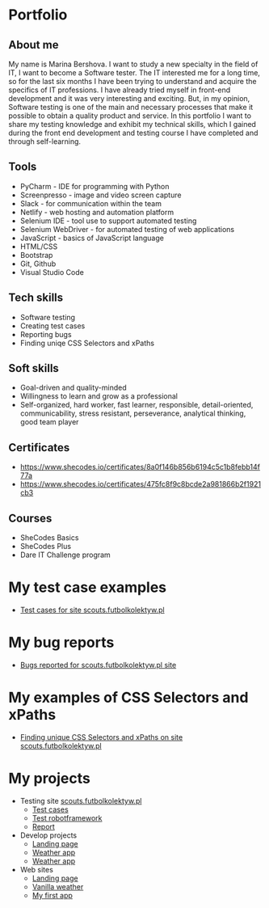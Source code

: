 # Portfolio
## About me
My name is Marina Bershova. I want to study a new specialty in the field of IT, I want to become a Software tester. The IT interested me for a long time, so for the last six months I have been trying to understand and acquire the specifics of IT professions. I have already tried myself in front-end development and it was very interesting and exciting. But, in my opinion, Software testing is one of the main and necessary processes that make it possible to obtain a quality product and service. In this portfolio I want to share my testing knowledge and exhibit my technical skills, which I gained during the front end development and testing course I have completed and through self-learning.
## Tools
  - PyCharm - IDE for programming with Python
  - Screenpresso - image and video screen capture
  - Slack - for communication within the team
  - Netlify - web hosting and automation platform
  - Selenium IDE - tool use to support automated testing
  - Selenium WebDriver - for automated testing of web applications
  - JavaScript - basics of JavaScript language
  - HTML/CSS
  - Bootstrap
  - Git, Github
  - Visual Studio Code

## Tech skills
  - Software testing
  - Creating test cases
  - Reporting bugs
  - Finding uniqe CSS Selectors and xPaths

## Soft skills
  - Goal-driven and quality-minded
  - Willingness to learn and grow as a professional
  - Self-organized, hard worker, fast learner, responsible, detail-oriented, communicability, stress resistant, perseverance, analytical thinking, good team player

## Certificates
  - https://www.shecodes.io/certificates/8a0f146b856b6194c5c1b8febb14f77a
  - https://www.shecodes.io/certificates/475fc8f9c8bcde2a981866b2f1921cb3
 
## Courses
  - SheCodes Basics
  - SheCodes Plus
  - Dare IT Challenge program

# My test case examples
  - [Test cases for site scouts.futbolkolektyw.pl](https://docs.google.com/document/d/1HMpSUAhQrldupO71yFQIdrUo4uSM6Bia3zyPjkMAbMc/edit)

# My bug reports
  - [Bugs reported for scouts.futbolkolektyw.pl site](https://docs.google.com/spreadsheets/d/1ogBI9A16QxYtc4b_oojQ1MZOxrlpg9E-BpEGzYy-ngk/edit#gid=0)

# My examples of CSS Selectors and xPaths
  - [Finding unique CSS Selectors and xPaths on site scouts.futbolkolektyw.pl](https://github.com/MarinaBershova/challenge_portfolio_marina/blob/main/README.md)

# My projects
  - Testing site [scouts.futbolkolektyw.pl](https://scouts.futbolkolektyw.pl/en/)
     - [Test cases](https://github.com/MarinaBershova/challenge_portfolio_marina/tree/main/test_cases)
     - [Test robotframework](https://github.com/MarinaBershova/framework_test)
     - [Report](https://docs.google.com/spreadsheets/d/1ogBI9A16QxYtc4b_oojQ1MZOxrlpg9E-BpEGzYy-ngk/edit#gid=0)
  - Develop projects
    - [Landing page](https://github.com/MarinaBershova/Landing-page)
    - [Weather app](https://github.com/MarinaBershova/vanilla-weather)
    - [Weather app](https://github.com/MarinaBershova/my-first-app)
  - Web sites
    -  [Landing page](https://www.shecodes.io/workshops/shecodes-basics-539307aa-4be7-41c9-bf04-1d95c73adfea/projects/855822)
    - [Vanilla weather](https://cool-torrone-977aaa.netlify.app/)
    - [My first app](https://cosmic-froyo-fa2bf3.netlify.app/)
